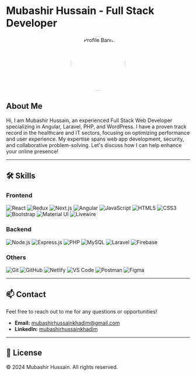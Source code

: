 # Mubashir Hussain - Full Stack Developer

<p align="center">
  <img src="https://mubashirhussain.netlify.app/static/media/profile.4bfa714456720f77f5ca.jpg" alt="Profile Banner" width="150" style="border-radius: 50%;">
</p>

## About Me

Hi, I am Mubashir Hussain, an experienced Full Stack Web Developer specializing in Angular, Laravel, PHP, and WordPress. I have a proven track record in the healthcare and IT sectors, focusing on optimizing performance and user experience. My expertise spans web app development, security, and collaborative problem-solving. Let's discuss how I can help enhance your online presence!

---

## 🛠 Skills

### Frontend
![React](https://img.shields.io/badge/-React-61DAFB?style=flat-square&logo=react&logoColor=white)
![Redux](https://img.shields.io/badge/-Redux-764ABC?style=flat-square&logo=redux&logoColor=white)
![Next.js](https://img.shields.io/badge/-Next.js-000000?style=flat-square&logo=nextdotjs&logoColor=white)
![Angular](https://img.shields.io/badge/-Angular-DD0031?style=flat-square&logo=angular&logoColor=white)
![JavaScript](https://img.shields.io/badge/-JavaScript-F7DF1E?style=flat-square&logo=javascript&logoColor=black)
![HTML5](https://img.shields.io/badge/-HTML5-E34F26?style=flat-square&logo=html5&logoColor=white)
![CSS3](https://img.shields.io/badge/-CSS3-1572B6?style=flat-square&logo=css3)
![Bootstrap](https://img.shields.io/badge/-Bootstrap-563D7C?style=flat-square&logo=bootstrap)
![Material UI](https://img.shields.io/badge/-Material%20UI-0081CB?style=flat-square&logo=material-ui)
![Livewire](https://img.shields.io/badge/-Livewire-4E56A6?style=flat-square&logo=livewire)

### Backend
![Node.js](https://img.shields.io/badge/-Node.js-339933?style=flat-square&logo=nodedotjs&logoColor=white)
![Express.js](https://img.shields.io/badge/-Express.js-000000?style=flat-square&logo=express&logoColor=white)
![PHP](https://img.shields.io/badge/-PHP-777BB4?style=flat-square&logo=php&logoColor=white)
![MySQL](https://img.shields.io/badge/-MySQL-4479A1?style=flat-square&logo=mysql&logoColor=white)
![Laravel](https://img.shields.io/badge/-Laravel-FF2D20?style=flat-square&logo=laravel&logoColor=white)
![Firebase](https://img.shields.io/badge/-Firebase-FFCA28?style=flat-square&logo=firebase&logoColor=black)

### Others
![Git](https://img.shields.io/badge/-Git-F05032?style=flat-square&logo=git&logoColor=white)
![GitHub](https://img.shields.io/badge/-GitHub-181717?style=flat-square&logo=github)
![Netlify](https://img.shields.io/badge/-Netlify-00C7B7?style=flat-square&logo=netlify&logoColor=white)
![VS Code](https://img.shields.io/badge/-VS%20Code-007ACC?style=flat-square&logo=visual-studio-code&logoColor=white)
![Postman](https://img.shields.io/badge/-Postman-FF6C37?style=flat-square&logo=postman&logoColor=white)
![Figma](https://img.shields.io/badge/-Figma-F24E1E?style=flat-square&logo=figma&logoColor=white)

---

## 📫 Contact

Feel free to reach out to me for any questions or opportunities!

- **Email:** [mubashirhussainkhadim@gmail.com](mailto:mubashirhussainkhadim@gmail.com)
- **LinkedIn:** [mubashirhussainkhadim](https://linkedin.com/in/mubashirhussainkhadim)

---

## 📝 License

© 2024 Mubashir Hussain. All rights reserved.
